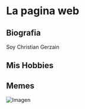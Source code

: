 # La pagina web

## Biografia

Soy Christian Gerzain

## Mis Hobbies


## Memes

![Imagen](michaeljordan.gif)

